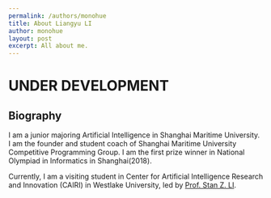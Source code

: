 ```yaml
---
permalink: /authors/monohue
title: About Liangyu LI
author: monohue
layout: post
excerpt: All about me.
---
```



# UNDER DEVELOPMENT

## Biography

I am a junior majoring Artificial Intelligence in Shanghai Maritime University. I am the founder and student coach of Shanghai Maritime University Competitive Programming Group. I am the first prize winner in National Olympiad in Informatics in Shanghai(2018).

Currently, I am a visiting student in Center for Artificial Intelligence Research and Innovation (CAIRI) in Westlake University, led by [Prof. Stan Z. LI](https://en.westlake.edu.cn/faculty/stanz-li.html).